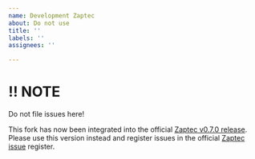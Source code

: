 ```yaml
---
name: Development Zaptec
about: Do not use
title: ''
labels: ''
assignees: ''

---
```


# :bangbang: NOTE

Do not file issues here!

This fork has now been integrated into the official [Zaptec v0.7.0 release](https://github.com/custom-components/zaptec/releases/tag/v0.7.0). Please use this version instead and register issues in the official [Zaptec issue](https://github.com/custom-components/zaptec/issues) register.
